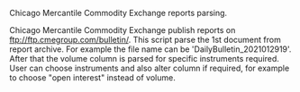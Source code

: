 Chicago Mercantile Commodity Exchange reports parsing.


Chicago Mercantile Commodity Exchange publish reports on ftp://ftp.cmegroup.com/bulletin/. This script parse the 1st document from report archive. For example the file name can be 'DailyBulletin_2021012919'. After that the volume column is parsed for specific instruments required. User can choose instruments and also alter column if required, for example to choose "open interest" instead of volume.
